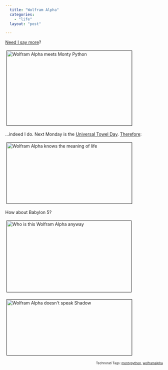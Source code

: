 ```yaml
---
  title: "Wolfram Alpha"
  categories: 
    - "life"
  layout: "post"

---
```

<p>
<a href="http://www67.wolframalpha.com/input/?i=airspeed+of+an+unladen+European+swallow">Need I say more</a>?
</p><p>
<a href="https://s3.eu-central-1.amazonaws.com/bergie-iki-fi/wolfram-airspeed-of-swallow.png" onclick="window.open('http://bergie.iki.fi/midcom-serveattachmentguid-2a754afa470d11dea91ec1303ddc65f165f1/wolfram-airspeed-of-swallow.png','popup','width=592,height=355,scrollbars=no,resizable=yes,toolbar=no,directories=no,location=no,menubar=no,status=yes,left=0,top=0');return false"><img src="https://s3.eu-central-1.amazonaws.com/bergie-iki-fi/wolfram-airspeed-of-swallow-tm.jpg" height="239" width="400" border="1" hspace="4" vspace="4" alt="Wolfram Alpha meets Monty Python" title="Wolfram Alpha meets Monty Python" /></a>
</p><p>
...indeed I do. Next Monday is the <a href="http://www.towelday.org/">Universal Towel Day</a>. <a href="http://www67.wolframalpha.com/input/?i=what+is+the+meaning+of+life">Therefore</a>:
</p><p>
<a href="https://s3.eu-central-1.amazonaws.com/bergie-iki-fi/wolframalpha-42.png" onclick="window.open('http://bergie.iki.fi/midcom-serveattachmentguid-68c3716e470e11dea28ec1b638c8ea3fea3f/wolframalpha-42.png','popup','width=582,height=284,scrollbars=no,resizable=yes,toolbar=no,directories=no,location=no,menubar=no,status=yes,left=0,top=0');return false"><img src="https://s3.eu-central-1.amazonaws.com/bergie-iki-fi/wolframalpha-42-tm.jpg" height="195" width="400" border="1" hspace="4" vspace="4" alt="Wolfram Alpha knows the meaning of life" title="Wolfram Alpha knows the meaning of life" /></a>
</p><p>
How about Babylon 5?
</p><p>
<a href="https://s3.eu-central-1.amazonaws.com/bergie-iki-fi/who-is-wolframalpha.png" onclick="window.open('http://bergie.iki.fi/midcom-serveattachmentguid-5a6727e6470e11de8804bd4d01d4d4b4d4b4/who-is-wolframalpha.png','popup','width=580,height=332,scrollbars=no,resizable=yes,toolbar=no,directories=no,location=no,menubar=no,status=yes,left=0,top=0');return false"><img src="https://s3.eu-central-1.amazonaws.com/bergie-iki-fi/who-is-wolframalpha-tm.jpg" height="228" width="398" border="1" hspace="4" vspace="4" alt="Who is this Wolfram Alpha anyway" title="Who is this Wolfram Alpha anyway" /></a>
</p><p>
<a href="https://s3.eu-central-1.amazonaws.com/bergie-iki-fi/wolframalpha-discourse.png" onclick="window.open('http://bergie.iki.fi/midcom-serveattachmentguid-7820cc7e470e11deb15a21dc43fed369d369/wolframalpha-discourse.png','popup','width=577,height=257,scrollbars=no,resizable=yes,toolbar=no,directories=no,location=no,menubar=no,status=yes,left=0,top=0');return false"><img src="https://s3.eu-central-1.amazonaws.com/bergie-iki-fi/wolframalpha-discourse-tm.jpg" height="178" width="400" border="1" hspace="4" vspace="4" alt="Wolfram Alpha doesn't speak Shadow" title="Wolfram Alpha doesn't speak Shadow" /></a>
</p>
<p style="text-align:right;font-size:10px;">Technorati Tags: <a href="http://www.technorati.com/tag/montypython" rel="tag">montypython</a>, <a href="http://www.technorati.com/tag/wolframalpha" rel="tag">wolframalpha</a></p>
